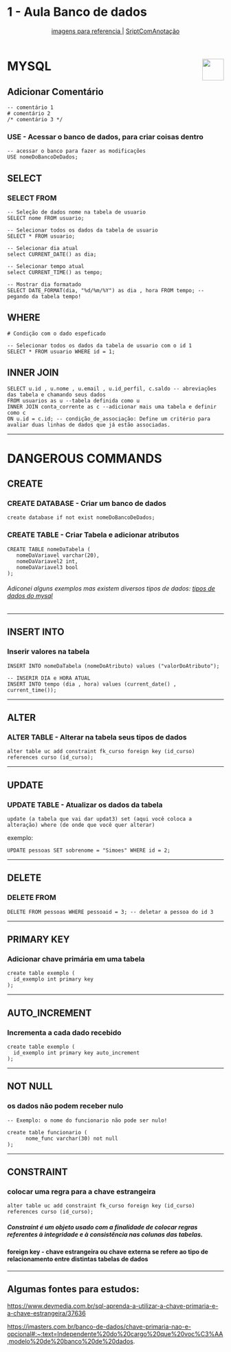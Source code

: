 # 1 - Aula Banco de dados
 <div align="center">
   <a href="https://github.com/gladsonsimoes/AulaBancoDeDadosSenai/blob/main/imagensReferencias/imagens.md"> imagens para referencia </a> | 
   <a href="https://github.com/gladsonsimoes/BD_MySQL/blob/main/ScriptComAnota%C3%A7%C3%A3o.md"> SriptComAnotação </a>
 </div>
 
<br>
<div>
   <h1> MYSQL <img 
    align="right"
    width="50px" 
    src="https://user-images.githubusercontent.com/99969693/202800806-e9f72f86-3528-4824-9a63-3788cad38ecf.png"></h1>
    
</div>


## Adicionar Comentário
~~~mysql
-- comentário 1
# comentário 2
/* comentário 3 */
~~~


### USE - Acessar o banco de dados, para criar coisas dentro

~~~mysql
-- acessar o banco para fazer as modificações
USE nomeDoBancoDeDados;
~~~

## SELECT 

### SELECT FROM
~~~mysql
-- Seleção de dados nome na tabela de usuario
SELECT nome FROM usuario; 

-- Selecionar todos os dados da tabela de usuario
SELECT * FROM usuario;

-- Selecionar dia atual
select CURRENT_DATE() as dia;

-- Selecionar tempo atual
select CURRENT_TIME() as tempo;

-- Mostrar dia formatado 
SELECT DATE_FORMAT(dia, "%d/%m/%Y") as dia , hora FROM tempo; -- pegando da tabela tempo!

~~~



## WHERE

~~~mysql
# Condição com o dado espeficado

-- Selecionar todos os dados da tabela de usuario com o id 1
SELECT * FROM usuario WHERE id = 1;
~~~

## INNER JOIN
~~~mysql
SELECT u.id , u.nome , u.email , u.id_perfil, c.saldo -- abreviações das tabela e chamando seus dados
FROM usuarios as u --tabela definida como u
INNER JOIN conta_corrente as c --adicionar mais uma tabela e definir como c
ON u.id = c.id; -- condição_de_associação: Define um critério para avaliar duas linhas de dados que já estão associadas.
~~~

---

# DANGEROUS COMMANDS


## CREATE 

### CREATE DATABASE - Criar um banco de dados

~~~mysql
create database if not exist nomeDoBancoDeDados;
~~~

### CREATE TABLE - Criar Tabela e adicionar atributos

~~~mysql
CREATE TABLE nomeDaTabela (
   nomeDaVariavel varchar(20),
   nomeDaVariavel2 int,
   nomeDaVariavel3 bool
);
~~~
###### Adiconei alguns exemplos mas existem diversos tipos de dados: <a href="https://cooperati.com.br/2012/09/mysql-srie-de-posts-3-tipos-de-dados-data-types/"> tipos de dados do mysql </a>

---

## INSERT INTO

### Inserir valores na tabela

```mysql 
INSERT INTO nomeDaTabela (nomeDoAtributo) values ("valorDoAtributo");

-- INSERIR DIA e HORA ATUAL
INSERT INTO tempo (dia , hora) values (current_date() , current_time());
```


---

## ALTER 

### ALTER TABLE - Alterar na tabela seus tipos de dados
```mysql 
alter table uc add constraint fk_curso foreign key (id_curso)
references curso (id_curso); 
```

---

## UPDATE 

### UPDATE TABLE - Atualizar os dados da tabela
~~~mysql
update (a tabela que vai dar updat3) set (aqui você coloca a alteração) where (de onde que você quer alterar) 
~~~

exemplo:

~~~mysql
UPDATE pessoas SET sobrenome = "Simoes" WHERE id = 2; 
~~~

---

## DELETE 

### DELETE FROM
~~~mysql
DELETE FROM pessoas WHERE pessoaid = 3; -- deletar a pessoa do id 3
~~~

---

## PRIMARY KEY

### Adicionar chave primária em uma tabela 

~~~mysql
create table exemplo (
  id_exemplo int primary key
);
~~~

---

## AUTO_INCREMENT

### Incrementa a cada dado recebido
~~~mysql
create table exemplo (
  id_exemplo int primary key auto_increment
);
~~~

---

## NOT NULL

### os dados não podem receber nulo

~~~mysql
-- Exemplo: o nome do funcionario não pode ser nulo!

create table funcionario (
      nome_func varchar(30) not null      
);  
~~~

---

## CONSTRAINT

### colocar uma regra para a chave estrangeira

~~~mysql
alter table uc add constraint fk_curso foreign key (id_curso)
references curso (id_curso); 
~~~

##### Constraint é um objeto usado com a finalidade de colocar regras referentes à integridade e à consistência nas colunas das tabelas.

#### foreign key - chave estrangeira ou chave externa se refere ao tipo de relacionamento entre distintas tabelas de dados
---

## Algumas fontes para estudos:

https://www.devmedia.com.br/sql-aprenda-a-utilizar-a-chave-primaria-e-a-chave-estrangeira/37636


https://imasters.com.br/banco-de-dados/chave-primaria-nao-e-opcional#:~:text=Independente%20do%20cargo%20que%20voc%C3%AA,modelo%20de%20banco%20de%20dados.


